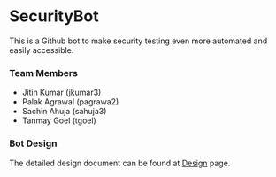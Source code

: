 # SecurityBot

This is a Github bot to make security testing even more automated and easily accessible.

### Team Members
* Jitin Kumar (jkumar3)
* Palak Agrawal (pagrawa2)
* Sachin Ahuja (sahuja3)
* Tanmay Goel (tgoel)

### Bot Design

The detailed design document can be found at [Design](DESIGN.md) page.

